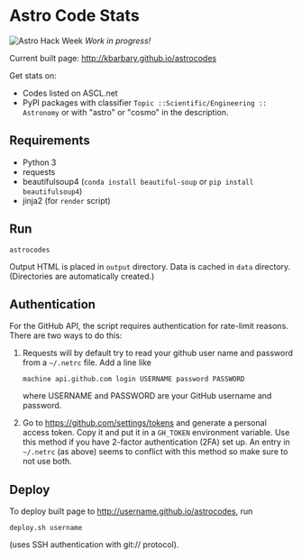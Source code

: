 Astro Code Stats
================

![Astro Hack Week](https://img.shields.io/badge/Astro-Hack%20Week-green.svg?style=flat-square) *Work in progress!*

Current built page: http://kbarbary.github.io/astrocodes

Get stats on:

- Codes listed on ASCL.net
- PyPI packages with classifier `Topic ::Scientific/Engineering :: Astronomy`
  or with "astro" or "cosmo" in the description.

## Requirements

- Python 3
- requests
- beautifulsoup4 (`conda install beautiful-soup` or
  `pip install beautifulsoup4`)
- jinja2 (for `render` script)

## Run

```
astrocodes
```

Output HTML is placed in `output` directory. Data is cached in `data`
directory. (Directories are automatically created.)

## Authentication

For the GitHub API, the script requires authentication for rate-limit
reasons. There are two ways to do this:

1. Requests will by default try to read your github user name and password
   from a `~/.netrc` file. Add a line like
   ```
   machine api.github.com login USERNAME password PASSWORD
   ```
   where USERNAME and PASSWORD are your GitHub username and password.

2. Go to https://github.com/settings/tokens and generate a
   personal access token. Copy it and put it in a `GH_TOKEN` environment
   variable. Use this method if you have 2-factor authentication (2FA)
   set up. An entry in `~/.netrc` (as above) seems to conflict with this
   method so make sure to not use both.

## Deploy

To deploy built page to http://username.github.io/astrocodes, run

```
deploy.sh username
```

(uses SSH authentication with git:// protocol).

